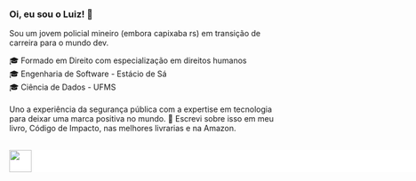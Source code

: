 ### Oi, eu sou o Luiz! 👋

Sou um jovem policial mineiro (embora  capixaba rs) em  transição de carreira  para o mundo dev.

🎓 Formado em Direito com especialização em direitos humanos
<br>
🎓 Engenharia de Software - Estácio de Sá<br>
🎓 Ciência de Dados - UFMS
<br><br>
Uno  a experiência da segurança pública com a expertise em tecnologia para deixar uma marca positiva no mundo. 
📕  Escrevi sobre  isso em meu livro, Código de Impacto, nas melhores  livrarias e na Amazon.
<br><br>
<div style="display: flex; width:  80vw; background-color: white">
<img height="40" width="40" src="https://cdn.jsdelivr.net/gh/devicons/devicon/icons/python/python-original-wordmark.svg" />

</div>



<!--
**arnoniscript/arnoniscript** is a ✨ _special_ ✨ repository because its `README.md` (this file) appears on your GitHub profile.

Here are some ideas to get you started:

- 🔭 I’m currently working on ...
- 🌱 I’m currently learning ...
- 👯 I’m looking to collaborate on ...
- 🤔 I’m looking for help with ...
- 💬 Ask me about ...
- 📫 How to reach me: ...
- 😄 Pronouns: ...
- ⚡ Fun fact: ...
-->
